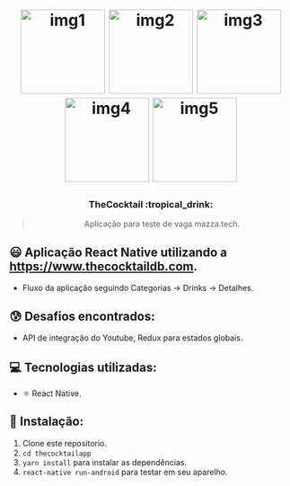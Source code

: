 <h1 align="center">
    <img alt="img1" src="https://i.imgur.com/SO8Z0PS.jpg" width="150" heigth="366" />
    <img alt="img2" src="https://i.imgur.com/4t4pkJT.jpg" width="150" heigth="366" />
    <img alt="img3" src="https://i.imgur.com/OaIPYcF.jpg" width="150" heigth="366" />
    <img alt="img4" src="https://i.imgur.com/C6dOXBA.jpg" width="150" heigth="366" />
    <img alt="img5" src="https://i.imgur.com/fQdjkHj.jpg" width="150" heigth="366" />
    
</h1>

<h3 align="center">
  TheCocktail :tropical_drink:
</h3>

<blockquote align="center">Aplicação para teste de vaga mazza.tech.</blockquote>

## :smiley: Aplicação React Native utilizando a https://www.thecocktaildb.com.

- Fluxo da aplicação seguindo Categorias → Drinks → Detalhes.

## :cold_sweat: Desafios encontrados:

- API de integração do Youtube, Redux para estados globais.

## :computer: Tecnologias utilizadas:

- ⚛️ React Native.

## :dvd: Instalação:

1. Clone este repositorio.
2. `cd thecocktailapp`<br />
3. `yarn install` para instalar as dependências.<br />
4. `react-native run-android` para testar em seu aparelho.<br />
